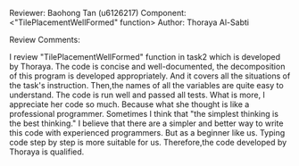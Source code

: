 Reviewer: Baohong Tan (u6126217)
Component: <"TilePlacementWellFormed" function>
Author: Thoraya Al-Sabti

Review Comments:

I review "TilePlacementWellFormed" function in task2 which is developed by Thoraya.
The code is concise and well-documented, the decomposition of this program is developed appropriately. 
And it covers all the situations of the task's instruction. Then,the names of all the variables are quite easy to understand.
The code is run well and passed all tests.  What is more, I appreciate her code so much. 
Because what she thought is like a professional programmer.  Sometimes I think that  "the simplest thinking is the best thinking."
I believe that there are a simpler and better way to write this code with experienced programmers.
But as a beginner like us. Typing code step by step is more suitable for us.
Therefore,the code developed by Thoraya is qualified.